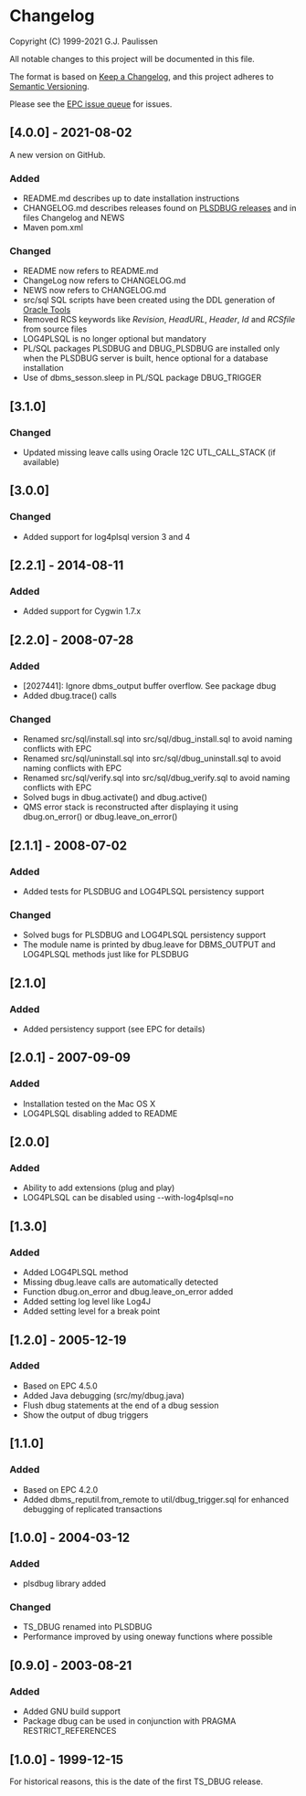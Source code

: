 # Changelog

Copyright (C) 1999-2021 G.J. Paulissen 

All notable changes to this project will be documented in this file.

The format is based on [Keep a Changelog](https://keepachangelog.com/en/1.0.0/),
and this project adheres to [Semantic Versioning](https://semver.org/spec/v2.0.0.html).

Please see the [EPC issue queue](https://github.com/TransferWare/epc/issues) for issues.

## [4.0.0] - 2021-08-02

A new version on GitHub.

### Added

- README.md describes up to date installation instructions
- CHANGELOG.md describes releases found on [PLSDBUG releases](https://sourceforge.net/projects/transferware/files/plsdbug/) and in files Changelog and NEWS
- Maven pom.xml

### Changed

- README now refers to README.md
- ChangeLog now refers to CHANGELOG.md
- NEWS now refers to CHANGELOG.md
- src/sql SQL scripts have been created using the DDL generation of [Oracle Tools](https://github.com/paulissoft/oracle-tools)
- Removed RCS keywords like $Revision$, $HeadURL$, $Header$, $Id$ and $RCSfile$ from source files
- LOG4PLSQL is no longer optional but mandatory
- PL/SQL packages PLSDBUG and DBUG_PLSDBUG are installed only when the PLSDBUG server is built, hence optional for a database installation
- Use of dbms_sesson.sleep in PL/SQL package DBUG_TRIGGER

## [3.1.0]

### Changed

- Updated missing leave calls using Oracle 12C UTL_CALL_STACK (if available)

## [3.0.0]

### Changed

- Added support for log4plsql version 3 and 4

## [2.2.1] - 2014-08-11

### Added

- Added support for Cygwin 1.7.x

## [2.2.0] - 2008-07-28

### Added

- [2027441]: Ignore dbms_output buffer overflow. See package dbug
- Added dbug.trace() calls

### Changed

- Renamed src/sql/install.sql into src/sql/dbug_install.sql to avoid naming conflicts with EPC
- Renamed src/sql/uninstall.sql into src/sql/dbug_uninstall.sql to avoid naming conflicts with EPC
- Renamed src/sql/verify.sql into src/sql/dbug_verify.sql to avoid naming conflicts with EPC
- Solved bugs in dbug.activate() and dbug.active()
- QMS error stack is reconstructed after displaying it using 
  dbug.on_error() or dbug.leave_on_error()

## [2.1.1] - 2008-07-02

### Added

- Added tests for PLSDBUG and LOG4PLSQL persistency support

### Changed

- Solved bugs for PLSDBUG and LOG4PLSQL persistency support
- The module name is printed by dbug.leave for DBMS_OUTPUT and LOG4PLSQL methods
  just like for PLSDBUG

## [2.1.0]

### Added

- Added persistency support (see EPC for details)

## [2.0.1] - 2007-09-09

### Added

- Installation tested on the Mac OS X
- LOG4PLSQL disabling added to README

## [2.0.0]

### Added

- Ability to add extensions (plug and play)
- LOG4PLSQL can be disabled using --with-log4plsql=no

## [1.3.0]

### Added

- Added LOG4PLSQL method
- Missing dbug.leave calls are automatically detected
- Function dbug.on_error and dbug.leave_on_error added
- Added setting log level like Log4J
- Added setting level for a break point

## [1.2.0] - 2005-12-19

### Added

- Based on EPC 4.5.0
- Added Java debugging (src/my/dbug.java)
- Flush dbug statements at the end of a dbug session
- Show the output of dbug triggers

## [1.1.0]

### Added

- Based on EPC 4.2.0
- Added dbms_reputil.from_remote to util/dbug_trigger.sql for enhanced debugging 
  of replicated transactions

## [1.0.0] - 2004-03-12

### Added

- plsdbug library added

### Changed

- TS_DBUG renamed into PLSDBUG
- Performance improved by using oneway functions where possible

## [0.9.0] - 2003-08-21

### Added

- Added GNU build support
- Package dbug can be used in conjunction with PRAGMA RESTRICT_REFERENCES

## [1.0.0] - 1999-12-15

For historical reasons, this is the date of the first TS_DBUG release.

